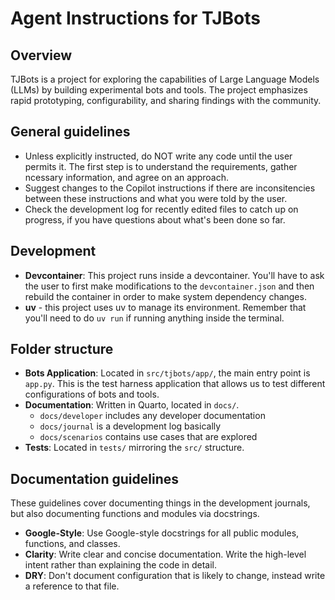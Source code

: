 # Agent Instructions for TJBots

## Overview

TJBots is a project for exploring the capabilities of Large Language Models (LLMs) by building experimental bots and tools. The project emphasizes rapid prototyping, configurability, and sharing findings with the community.

## General guidelines

- Unless explicitly instructed, do NOT write any code until the user permits it. The first step is to understand the requirements, gather ncessary information, and agree on an approach.
- Suggest changes to the Copilot instructions if there are inconsitencies between these instructions and what you were told by the user.
- Check the development log for recently edited files to catch up on progress, if you have questions about what's been done so far.

## Development

- **Devcontainer**: This project runs inside a devcontainer. You'll have to ask the user to first make modifications to the `devcontainer.json` and then rebuild the container in order to make system dependency changes. 
- **uv** - this project uses uv to manage its environment. Remember that you'll need to do `uv run` if running anything inside the terminal.

## Folder structure

- **Bots Application**: Located in `src/tjbots/app/`, the main entry point is `app.py`. This is the test harness application that allows us to test different configurations of bots and tools. 
- **Documentation**: Written in Quarto, located in `docs/`. 
    - `docs/developer` includes any developer documentation
    - `docs/journal` is a development log basically
    - `docs/scenarios` contains use cases that are explored 
- **Tests**: Located in `tests/` mirroring the `src/` structure. 

## Documentation guidelines 

These guidelines cover documenting things in the development journals, but also documenting functions and modules via docstrings.

- **Google-Style**: Use Google-style docstrings for all public modules, functions, and classes.
- **Clarity**: Write clear and concise documentation. Write the high-level intent rather than explaining the code in detail.
- **DRY**: Don't document configuration that is likely to change, instead write a reference to that file.